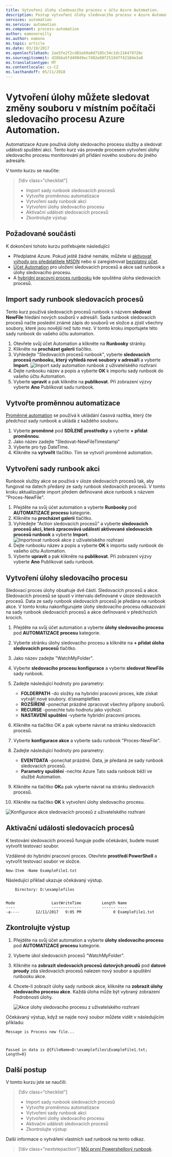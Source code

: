 ```yaml
---
title: Vytvoření úlohy sledovacího procesu v účtu Azure Automation.
description: Postup vytvoření úlohy sledovacího procesu v Azure Automation. účet, který chcete sledovat pro nové soubory vytvořené ve složce.
services: automation
ms.service: automation
ms.component: process-automation
author: eamonoreilly
ms.author: eamono
ms.topic: article
ms.date: 03/19/2017
ms.openlocfilehash: 2ae5fe2f2cd01eb9a0d7105c34c1dc216479720c
ms.sourcegitcommit: d28bba5fd49049ec7492e88f2519d7f42184e3a8
ms.translationtype: MT
ms.contentlocale: cs-CZ
ms.lasthandoff: 05/11/2018
---
```

# <a name="create-an-azure-automation-watcher-tasks-to-track-file-changes-on-a-local-machine"></a>Vytvoření úlohy můžete sledovat změny souboru v místním počítači sledovacího procesu Azure Automation.

Automatizace Azure používá úlohy sledovacího procesu služby a sledovat události spuštění akcí. Tento kurz vás provede procesem vytvoření úlohy sledovacího procesu monitorování při přidání nového souboru do jiného adresáře.

V tomto kurzu se naučíte:

> [!div class="checklist"]
> * Import sady runbook sledovacích procesů
> * Vytvořte proměnnou automatizace
> * Vytvoření sady runbook akci
> * Vytvoření úlohy sledovacího procesu
> * Aktivační události sledovacích procesů
> * Zkontrolujte výstup

## <a name="prerequisites"></a>Požadované součásti

K dokončení tohoto kurzu potřebujete následující:

* Předplatné Azure. Pokud ještě žádné nemáte, můžete si [aktivovat výhody pro předplatitele MSDN](https://azure.microsoft.com/pricing/member-offers/msdn-benefits-details/) nebo si zaregistrovat [bezplatný účet](https://azure.microsoft.com/free/?WT.mc_id=A261C142F).
* [Účet Automation](automation-offering-get-started.md) pro uložení sledovacích procesů a akce sad runbook a úlohy sledovacího procesu.
* A [hybridní pracovní proces runbooku](automation-hybrid-runbook-worker.md) kde spuštěna úloha sledovacích procesů.

## <a name="import-a-watcher-runbook"></a>Import sady runbook sledovacích procesů

Tento kurz používá sledovacích procesů runbook s názvem **sledovat NewFile** hledání nových souborů v adresáři. Sada runbook sledovacích procesů načte poslední známé zápis do souborů ve složce a zjistí všechny soubory, které jsou novější než tuto mez. V tomto kroku importujete této sady runbook do vašeho účtu automation.

1. Otevřete svůj účet Automation a klikněte na **Runbooky** stránky.
1. Klikněte na **procházet galerii** tlačítko.
1. Vyhledejte "Sledovacích procesů runbook", vyberte **sledovacích procesů runbooku, který vyhledá nové soubory v adresáři** a vyberte **Import**.
  ![Import sady automation runbook z uživatelského rozhraní](media/automation-watchers-tutorial/importsourcewatcher.png)
1. Dejte runbooku název a popis a vyberte **OK** k importu sady runbook do vašeho účtu Automation.
1. Vyberte **upravit** a pak klikněte na **publikovat**. Při zobrazení výzvy vyberte **Ano** Publikovat sadu runbook.

## <a name="create-an-automation-variable"></a>Vytvořte proměnnou automatizace

[Proměnné automation](automation-variables.md) se používá k ukládání časová razítka, který čte předchozí sady runbook a ukládá z každého souboru. 

1. Vyberte **proměnné** pod **SDÍLENÉ prostředky** a vyberte **+ přidat proměnnou**.
1. Jako název zadejte "Sledovat-NewFileTimestamp"
1. Vyberte pro typ DateTime.
1. Klikněte na **vytvořit** tlačítko. Tím se vytvoří proměnné automation.

## <a name="create-an-action-runbook"></a>Vytvoření sady runbook akci

Runbook služby akce se používá v úloze sledovacích procesů tak, aby fungoval na datech předaný ze sady runbook sledovacích procesů. V tomto kroku aktualizujete import předem definované akce runbook s názvem "Proces-NewFile".

1. Přejděte na svůj účet automation a vyberte **Runbooky** pod **AUTOMATIZACE procesu** kategorie.
1. Klikněte na **procházet galerii** tlačítko.
1. Vyhledejte "Action sledovacích procesů" a vyberte **sledovacích procesů akci, která zpracovává události aktivované sledovacích procesů runbook** a vyberte **Import**.
  ![Importovat runbook akce z uživatelského rozhraní](media/automation-watchers-tutorial/importsourceaction.png)
1. Dejte runbooku název a popis a vyberte **OK** k importu sady runbook do vašeho účtu Automation.
1. Vyberte **upravit** a pak klikněte na **publikovat**. Při zobrazení výzvy vyberte **Ano** Publikovat sadu runbook.

## <a name="create-a-watcher-task"></a>Vytvoření úlohy sledovacího procesu

Sledovací proces úlohy obsahuje dvě části. Sledovacích procesů a akce. Sledovacích procesů se spustí v intervalu definované v úloze sledovacích procesů. Data ze sady runbook sledovacích procesů je předána na runbook akce. V tomto kroku nakonfigurujete úlohy sledovacího procesu odkazování na sady runbook sledovacích procesů a akce definované v předchozích krocích.

1. Přejděte na svůj účet automation a vyberte **úlohy sledovacího procesu** pod **AUTOMATIZACE procesu** kategorie.
1. Vyberte stránku úlohy sledovacího procesu a klikněte na **+ přidat úloha sledovacích procesů** tlačítko.
1. Jako název zadejte "WatchMyFolder".

1. Vyberte **sledovacího procesu konfigurace** a vyberte **sledovat NewFile** sady runbook.

1. Zadejte následující hodnoty pro parametry:

   * **FOLDERPATH** -do složky na hybridní pracovní proces, kde získat vytváří nové soubory. d:\examplefiles
   * **ROZŠÍŘENÍ** -ponechat prázdné zpracovat všechny přípony souborů.
   * **RECURSE** -ponechte tuto hodnotu jako výchozí.
   * **NASTAVENÍ spuštění** -vyberte hybridní pracovní proces.

1. Klikněte na tlačítko OK a pak vyberte návrat na stránku sledovacích procesů.
1. Vyberte **konfigurace akce** a vyberte sadu runbook "Proces-NewFile".
1. Zadejte následující hodnoty pro parametry:

   *    **EVENTDATA** -ponechat prázdné. Data, je předaná ze sady runbook sledovacích procesů.  
   *    **Parametry spuštění** -nechte Azure Tato sada runbook běží ve službě Automation.

1. Klikněte na tlačítko **OK**a pak vyberte návrat na stránku sledovacích procesů.
1. Klikněte na tlačítko **OK** k vytvoření úlohy sledovacího procesu.

![Konfigurace akce sledovacích procesů z uživatelského rozhraní](media/automation-watchers-tutorial/watchertaskcreation.png)

## <a name="trigger-a-watcher"></a>Aktivační události sledovacích procesů

K testování sledovacích procesů funguje podle očekávání, budete muset vytvořit testovací soubor.

Vzdálené do hybridní pracovní proces. Otevřete **prostředí PowerShell** a vytvořit testovací soubor ve složce.
  
   ```PowerShell-interactive
   New-Item -Name ExampleFile1.txt
   ```

Následující příklad ukazuje očekávaný výstup.

```
    Directory: D:\examplefiles


Mode                LastWriteTime         Length Name
----                -------------         ------ ----
-a----       12/11/2017   9:05 PM              0 ExampleFile1.txt
```

## <a name="inspect-the-output"></a>Zkontrolujte výstup

1. Přejděte na svůj účet automation a vyberte **úlohy sledovacího procesu** pod **AUTOMATIZACE procesu** kategorie.
1. Vyberte úkol sledovacích procesů "WatchMyFolder".
1. Klikněte na **zobrazit sledovacích procesů datových proudů** pod **datové proudy** zda sledovacích procesů nalezen nový soubor a spuštění runbooku akce.
1. Chcete-li zobrazit úlohy sady runbook akce, klikněte na **zobrazit úlohy sledovacího procesu akce**. Každá úloha může být vybraný zobrazení Podrobnosti úlohy.

   ![Akce úlohy sledovacího procesu z uživatelského rozhraní](media/automation-watchers-tutorial/WatcherActionJobs.png)

Očekávaný výstup, když se najde nový soubor můžete vidět v následujícím příkladu:

```
Message is Process new file...



Passed in data is @{FileName=D:\examplefiles\ExampleFile1.txt; Length=0}
```

## <a name="next-steps"></a>Další postup

V tomto kurzu jste se naučili:

> [!div class="checklist"]
> * Import sady runbook sledovacích procesů
> * Vytvořte proměnnou automatizace
> * Vytvoření sady runbook akci
> * Vytvoření úlohy sledovacího procesu
> * Aktivační události sledovacích procesů
> * Zkontrolujte výstup

Další informace o vytváření vlastních sad runbook na tento odkaz.

> [!div class="nextstepaction"]
> [Můj první Powershellový runbook](automation-first-runbook-textual-powershell.md).
